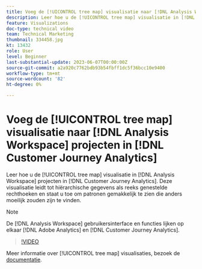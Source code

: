 ```yaml
---
title: Voeg de [!UICONTROL tree map] visualisatie naar [!DNL Analysis Workspace] projecten
description: Leer hoe u de [!UICONTROL tree map] visualisatie in [!DNL Analysis Workspace] projecten in [!DNL Customer Journey Analytics].
feature: Visualizations
doc-type: technical video
team: Technical Marketing
thumbnail: 334458.jpg
kt: 13432
role: User
level: Beginner
last-substantial-update: 2023-06-07T00:00:00Z
source-git-commit: a2a920c7762bdb93b54fbff1dc5f36bcc10e9400
workflow-type: tm+mt
source-wordcount: '82'
ht-degree: 0%

---
```


# Voeg de [!UICONTROL tree map] visualisatie naar [!DNL Analysis Workspace] projecten in [!DNL Customer Journey Analytics]

Leer hoe u de [!UICONTROL tree map] visualisatie in [!DNL Analysis Workspace] projecten in [!DNL Customer Journey Analytics]. Deze visualisatie leidt tot hiërarchische gegevens als reeks genestelde rechthoeken en staat u toe om patronen gemakkelijk te zien die anders moeilijk zouden zijn te vinden.

>[!NOTE]
>
>De [!DNL Analysis Workspace] gebruikersinterface en functies lijken op elkaar [!DNL Adobe Analytics] en [!DNL Customer Journey Analytics].

>[!VIDEO](https://video.tv.adobe.com/v/334458/?quality=12&learn=on)

Meer informatie over [!UICONTROL tree map] visualisaties, bezoek de [documentatie](https://experienceleague.adobe.com/docs/analytics-platform/using/cja-workspace/visualizations/treemap.html?lang=nl-NL).
